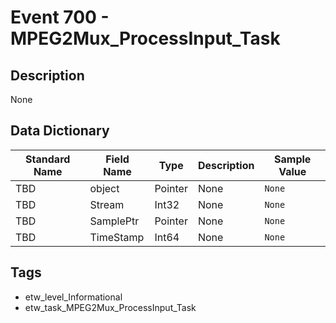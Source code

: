 # Event 700 - MPEG2Mux_ProcessInput_Task

## Description
None

## Data Dictionary
|Standard Name|Field Name|Type|Description|Sample Value|
|---|---|---|---|---|
|TBD|object|Pointer|None|`None`|
|TBD|Stream|Int32|None|`None`|
|TBD|SamplePtr|Pointer|None|`None`|
|TBD|TimeStamp|Int64|None|`None`|

## Tags
* etw_level_Informational
* etw_task_MPEG2Mux_ProcessInput_Task